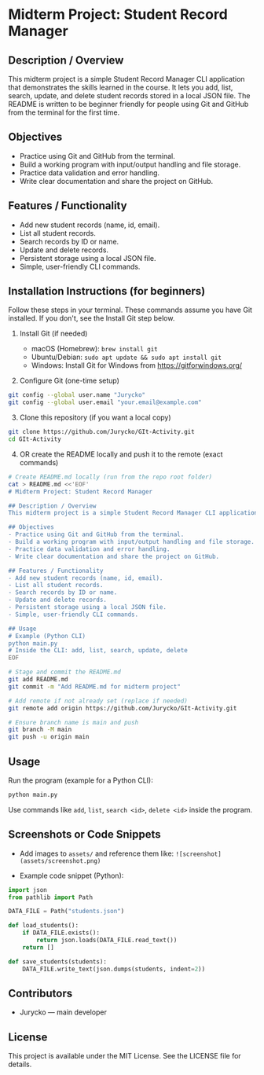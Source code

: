 # Midterm Project: Student Record Manager

## Description / Overview
This midterm project is a simple Student Record Manager CLI application that demonstrates the skills learned in the course. It lets you add, list, search, update, and delete student records stored in a local JSON file. The README is written to be beginner friendly for people using Git and GitHub from the terminal for the first time.

## Objectives
- Practice using Git and GitHub from the terminal.
- Build a working program with input/output handling and file storage.
- Practice data validation and error handling.
- Write clear documentation and share the project on GitHub.

## Features / Functionality
- Add new student records (name, id, email).
- List all student records.
- Search records by ID or name.
- Update and delete records.
- Persistent storage using a local JSON file.
- Simple, user-friendly CLI commands.

## Installation Instructions (for beginners)
Follow these steps in your terminal. These commands assume you have Git installed. If you don't, see the Install Git step below.

1. Install Git (if needed)
   - macOS (Homebrew): `brew install git`
   - Ubuntu/Debian: `sudo apt update && sudo apt install git`
   - Windows: Install Git for Windows from https://gitforwindows.org/

2. Configure Git (one-time setup)
```bash
git config --global user.name "Jurycko"
git config --global user.email "your.email@example.com"
```

3. Clone this repository (if you want a local copy)
```bash
git clone https://github.com/Jurycko/GIt-Activity.git
cd GIt-Activity
```

4. OR create the README locally and push it to the remote (exact commands)
```bash
# Create README.md locally (run from the repo root folder)
cat > README.md <<'EOF'
# Midterm Project: Student Record Manager

## Description / Overview
This midterm project is a simple Student Record Manager CLI application that demonstrates the skills learned in the course. It lets you add, list, search, update, and delete student records stored in a local JSON file. The README is written to be beginner friendly for people using Git and GitHub from the terminal for the first time.

## Objectives
- Practice using Git and GitHub from the terminal.
- Build a working program with input/output handling and file storage.
- Practice data validation and error handling.
- Write clear documentation and share the project on GitHub.

## Features / Functionality
- Add new student records (name, id, email).
- List all student records.
- Search records by ID or name.
- Update and delete records.
- Persistent storage using a local JSON file.
- Simple, user-friendly CLI commands.

## Usage
# Example (Python CLI)
python main.py
# Inside the CLI: add, list, search, update, delete
EOF

# Stage and commit the README.md
git add README.md
git commit -m "Add README.md for midterm project"

# Add remote if not already set (replace if needed)
git remote add origin https://github.com/Jurycko/GIt-Activity.git

# Ensure branch name is main and push
git branch -M main
git push -u origin main
```

## Usage
Run the program (example for a Python CLI):
```bash
python main.py
```
Use commands like `add`, `list`, `search <id>`, `delete <id>` inside the program.

## Screenshots or Code Snippets
- Add images to `assets/` and reference them like: `![screenshot](assets/screenshot.png)`

- Example code snippet (Python):
```python
import json
from pathlib import Path

DATA_FILE = Path("students.json")

def load_students():
    if DATA_FILE.exists():
        return json.loads(DATA_FILE.read_text())
    return []

def save_students(students):
    DATA_FILE.write_text(json.dumps(students, indent=2))
```

## Contributors
- Jurycko — main developer

## License
This project is available under the MIT License. See the LICENSE file for details.
